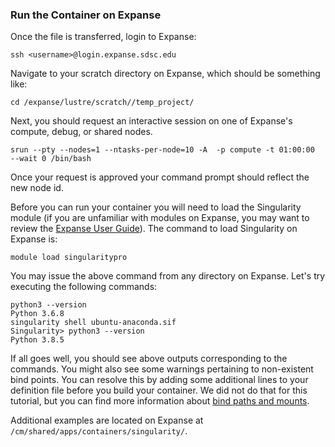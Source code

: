 ### Run the Container on Expanse

Once the file is transferred, login to Expanse:

    ssh <username>@login.expanse.sdsc.edu

Navigate to your scratch directory on Expanse, which should be something
like:

    cd /expanse/lustre/scratch//temp_project/

Next, you should request an interactive session on one of Expanse\'s
compute, debug, or shared nodes.

    srun --pty --nodes=1 --ntasks-per-node=10 -A  -p compute -t 01:00:00  --wait 0 /bin/bash 

Once your request is approved your command prompt should reflect the new
node id.

Before you can run your container you will need to load the Singularity
module (if you are unfamiliar with modules on Expanse, you may want to
review the [Expanse User
Guide](https://www.sdsc.edu/support/user_guides/expanse.html)). The
command to load Singularity on Expanse is:

    module load singularitypro

You may issue the above command from any directory on Expanse. Let\'s
try executing the following commands:

    python3 --version
    Python 3.6.8
    singularity shell ubuntu-anaconda.sif 
    Singularity> python3 --version
    Python 3.8.5

If all goes well, you should see above outputs corresponding to the
commands. You might also see some warnings pertaining to non-existent
bind points. You can resolve this by adding some additional lines to
your definition file before you build your container. We did not do
that for this tutorial, but you can find more information about [bind
paths and
mounts](https://sylabs.io/guides/3.0/user-guide/bind_paths_and_mounts.html).

Additional examples are located on Expanse at
`/cm/shared/apps/containers/singularity/`.
